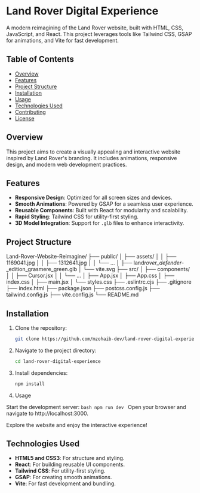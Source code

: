 # Land Rover Digital Experience

A modern reimagining of the Land Rover website, built with HTML, CSS, JavaScript, and React. This project leverages tools like Tailwind CSS, GSAP for animations, and Vite for fast development.

## Table of Contents

- [Overview](#overview)
- [Features](#features)
- [Project Structure](#project-structure)
- [Installation](#installation)
- [Usage](#usage)
- [Technologies Used](#technologies-used)
- [Contributing](#contributing)
- [License](#license)

## Overview

This project aims to create a visually appealing and interactive website inspired by Land Rover's branding. It includes animations, responsive design, and modern web development practices.

## Features

- **Responsive Design**: Optimized for all screen sizes and devices.
- **Smooth Animations**: Powered by GSAP for a seamless user experience.
- **Reusable Components**: Built with React for modularity and scalability.
- **Rapid Styling**: Tailwind CSS for utility-first styling.
- **3D Model Integration**: Support for `.glb` files to enhance interactivity.

## Project Structure

Land-Rover-Website-Reimagine/
├── public/
│ ├── assets/
│ │ ├── 1169041.jpg
│ │ ├── 1312641.jpg
│ │ └── ...
│ ├── land*rover_defender*-\_edition_grasmere_green.glb
│ └── vite.svg
├── src/
│ ├── components/
│ │ ├── Cursor.jsx
│ │ └── ...
│ ├── App.jsx
│ ├── App.css
│ ├── index.css
│ ├── main.jsx
│ └── styles.css
├── .eslintrc.cjs
├── .gitignore
├── index.html
├── package.json
├── postcss.config.js
├── tailwind.config.js
├── vite.config.js
└── README.md

## Installation

1. Clone the repository:

   ```bash
   git clone https://github.com/mzohaib-dev/land-rover-digital-experience.git
   ```

2. Navigate to the project directory:

   ```bash
   cd land-rover-digital-experience
   ```

3. Install dependencies:

   ```bash
   npm install
   ```

4. Usage

Start the development server:
`bash
    npm run dev
    `
Open your browser and navigate to http://localhost:3000.

Explore the website and enjoy the interactive experience!

## Technologies Used

- **HTML5 and CSS3**: For structure and styling.
- **React**: For building reusable UI components.
- **Tailwind CSS**: For utility-first styling.
- **GSAP**: For creating smooth animations.
- **Vite**: For fast development and bundling.
